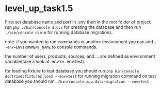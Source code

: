 # level_up_task1.5
First set database name and port in .env then in the root folder of project 
run `php ./bin/console d:d:c` for creating the database and then run 
`./bin/console d:m:m` for running database migrations.

note: if you wanted to run commands in another environment you can add 
`--env=ENVIRONMENT_NAME` to console commands.

the number of users, products, sources,  and ... are defined as 
environment variable(take a look at .env or .env.test).

for loading fixture to test database you should run `php bin/console doctrine:fixtures:load --env=test`
for running migration command on test database you should run `./bin/console app:data-migration --env=test`


 